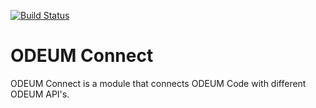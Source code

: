 [![Build Status](https://travis-ci.org/odeum/odeum-connect.svg?branch=master)](https://travis-ci.org/odeum/odeum-connect)

# ODEUM Connect

ODEUM Connect is a module that connects ODEUM Code with different ODEUM API's.
